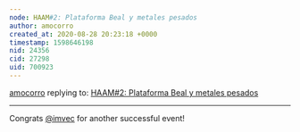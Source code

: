 ```yaml
---
node: HAAM#2: Plataforma Beal y metales pesados
author: amocorro
created_at: 2020-08-28 20:23:18 +0000
timestamp: 1598646198
nid: 24356
cid: 27298
uid: 700923
---
```




[amocorro](../profile/amocorro) replying to: [HAAM#2: Plataforma Beal y metales pesados](../notes/imvec/08-19-2020/haam-2-plataforma-beal-y-metales-pesados)

----
Congrats [@imvec](/profile/imvec) for another successful event! 